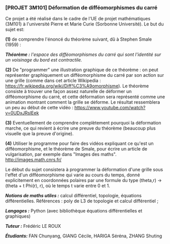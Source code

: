 ### [PROJET 3M101] Déformation de difféomorphismes du carré

Ce projet a été réalisé dans le cadre de l'UE de projet mathématiques (3M101) à l'université Pierre et Marie Curie (Sorbonne Université).
Le but du sujet est:

__(1)__ de comprendre l'énoncé du théorème suivant, dû à Stephen Smale (1959) :

_**Théorème :** l'espace des difféomorphismes du carré qui sont l'identité sur un voisinage du bord est contractile._

__(2)__ De "programmer" une illustration graphique de ce théorème : on peut représenter graphiquement un difféomorphisme du carré par son action sur une grille (comme dans cet article Wikipedia : https://fr.wikipedia.org/wiki/Diff%C3%A9omorphisme). Le théorème consiste à trouver une façon assez naturelle de déformer un difféomorphisme du carré, et cette déformation sera représenté comme une animation montrant comment la grille se déforme. Le résultat ressemblera un peu au début de cette vidéo : https://www.youtube.com/watch?v=0UDxJRslEek

__(3)__ Eventuellement de comprendre complètement pourquoi la déformation marche, ce qui revient à écrire une preuve du théorème (beaucoup plus visuelle que la preuve d'origine).

__(4)__ Utiliser le programme pour faire des vidéos expliquant ce qu'est un difféomorphisme, et le théorème de Smale, pour écrire un article de vulgarisation, par exemple dans "Images des maths". http://images.math.cnrs.fr/

Le début du sujet consistera à programmer la déformation d'une grille sous l'effet d'un difféomorphisme qui varie au cours du temps, donné explicitement en coordonnées polaires par une formule du type (theta,r) -> (theta + t Phi(r), r), où le temps t varie entre 0 et 1.

**_Notions de maths utiles :_** calcul différentiel, topologie, équations différentielles. Références : poly de L3 de topologie et calcul différentiel ;

**_Langages :_**  Python (avec bibliothèque équations différentielles et graphiques)

**_Tuteur :_** Frédéric LE ROUX

**_Étudiants:_** FAN Chunyang, GIANG Cécile, HARIGA Séréna, ZHANG Shuting

